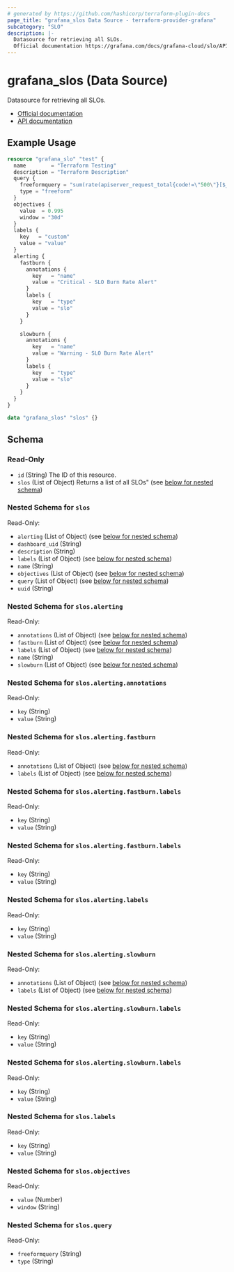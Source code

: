 ```yaml
---
# generated by https://github.com/hashicorp/terraform-plugin-docs
page_title: "grafana_slos Data Source - terraform-provider-grafana"
subcategory: "SLO"
description: |-
  Datasource for retrieving all SLOs.
  Official documentation https://grafana.com/docs/grafana-cloud/slo/API documentation https://grafana.com/docs/grafana-cloud/slo/api/
---
```


# grafana_slos (Data Source)

Datasource for retrieving all SLOs.
		
* [Official documentation](https://grafana.com/docs/grafana-cloud/slo/)
* [API documentation](https://grafana.com/docs/grafana-cloud/slo/api/)

## Example Usage

```terraform
resource "grafana_slo" "test" {
  name        = "Terraform Testing"
  description = "Terraform Description"
  query {
    freeformquery = "sum(rate(apiserver_request_total{code!=\"500\"}[$__rate_interval])) / sum(rate(apiserver_request_total[$__rate_interval]))"
    type = "freeform"
  }
  objectives {
    value  = 0.995
    window = "30d"
  }
  labels {
    key   = "custom"
    value = "value"
  }
  alerting {
    fastburn {
      annotations {
        key   = "name"
        value = "Critical - SLO Burn Rate Alert"
      }
      labels {
        key   = "type"
        value = "slo"
      }
    }

    slowburn {
      annotations {
        key   = "name"
        value = "Warning - SLO Burn Rate Alert"
      }
      labels {
        key   = "type"
        value = "slo"
      }
    }
  }
}

data "grafana_slos" "slos" {}
```

<!-- schema generated by tfplugindocs -->
## Schema

### Read-Only

- `id` (String) The ID of this resource.
- `slos` (List of Object) Returns a list of all SLOs" (see [below for nested schema](#nestedatt--slos))

<a id="nestedatt--slos"></a>
### Nested Schema for `slos`

Read-Only:

- `alerting` (List of Object) (see [below for nested schema](#nestedobjatt--slos--alerting))
- `dashboard_uid` (String)
- `description` (String)
- `labels` (List of Object) (see [below for nested schema](#nestedobjatt--slos--labels))
- `name` (String)
- `objectives` (List of Object) (see [below for nested schema](#nestedobjatt--slos--objectives))
- `query` (List of Object) (see [below for nested schema](#nestedobjatt--slos--query))
- `uuid` (String)

<a id="nestedobjatt--slos--alerting"></a>
### Nested Schema for `slos.alerting`

Read-Only:

- `annotations` (List of Object) (see [below for nested schema](#nestedobjatt--slos--alerting--annotations))
- `fastburn` (List of Object) (see [below for nested schema](#nestedobjatt--slos--alerting--fastburn))
- `labels` (List of Object) (see [below for nested schema](#nestedobjatt--slos--alerting--labels))
- `name` (String)
- `slowburn` (List of Object) (see [below for nested schema](#nestedobjatt--slos--alerting--slowburn))

<a id="nestedobjatt--slos--alerting--annotations"></a>
### Nested Schema for `slos.alerting.annotations`

Read-Only:

- `key` (String)
- `value` (String)


<a id="nestedobjatt--slos--alerting--fastburn"></a>
### Nested Schema for `slos.alerting.fastburn`

Read-Only:

- `annotations` (List of Object) (see [below for nested schema](#nestedobjatt--slos--alerting--fastburn--annotations))
- `labels` (List of Object) (see [below for nested schema](#nestedobjatt--slos--alerting--fastburn--labels))

<a id="nestedobjatt--slos--alerting--fastburn--annotations"></a>
### Nested Schema for `slos.alerting.fastburn.labels`

Read-Only:

- `key` (String)
- `value` (String)


<a id="nestedobjatt--slos--alerting--fastburn--labels"></a>
### Nested Schema for `slos.alerting.fastburn.labels`

Read-Only:

- `key` (String)
- `value` (String)



<a id="nestedobjatt--slos--alerting--labels"></a>
### Nested Schema for `slos.alerting.labels`

Read-Only:

- `key` (String)
- `value` (String)


<a id="nestedobjatt--slos--alerting--slowburn"></a>
### Nested Schema for `slos.alerting.slowburn`

Read-Only:

- `annotations` (List of Object) (see [below for nested schema](#nestedobjatt--slos--alerting--slowburn--annotations))
- `labels` (List of Object) (see [below for nested schema](#nestedobjatt--slos--alerting--slowburn--labels))

<a id="nestedobjatt--slos--alerting--slowburn--annotations"></a>
### Nested Schema for `slos.alerting.slowburn.labels`

Read-Only:

- `key` (String)
- `value` (String)


<a id="nestedobjatt--slos--alerting--slowburn--labels"></a>
### Nested Schema for `slos.alerting.slowburn.labels`

Read-Only:

- `key` (String)
- `value` (String)




<a id="nestedobjatt--slos--labels"></a>
### Nested Schema for `slos.labels`

Read-Only:

- `key` (String)
- `value` (String)


<a id="nestedobjatt--slos--objectives"></a>
### Nested Schema for `slos.objectives`

Read-Only:

- `value` (Number)
- `window` (String)


<a id="nestedobjatt--slos--query"></a>
### Nested Schema for `slos.query`

Read-Only:

- `freeformquery` (String)
- `type` (String)


